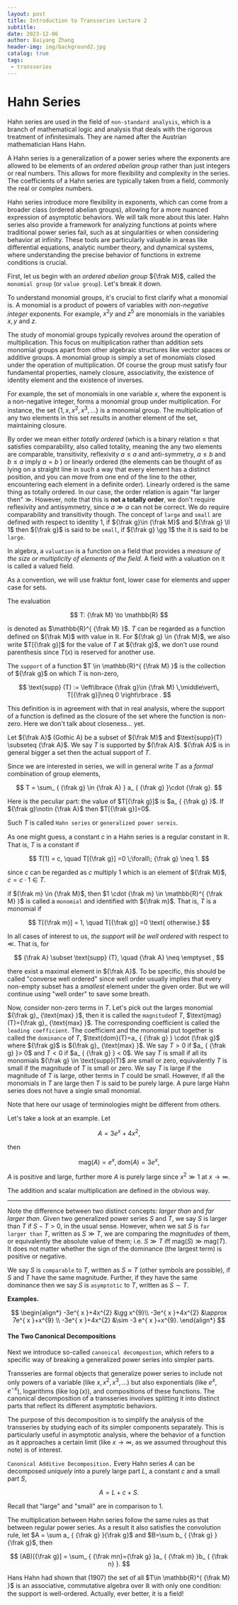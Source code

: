 ```yaml
---
layout: post
title: Introduction to Transseries Lecture 2
subtitle: 
date: 2023-12-06
author: Baiyang Zhang
header-img: img/background2.jpg
catalog: true
tags:
 - transseries
---
```


# Hahn Series

Hahn series are used in the field of `non-standard analysis`, which is a branch of mathematical logic and analysis that deals with the rigorous treatment of infinitesimals. They are named after the Austrian mathematician Hans Hahn. 

A Hahn series is a generalization of a power series where the exponents are allowed to be elements of an *ordered abelian group* rather than just integers or real numbers. This allows for more flexibility and complexity in the series. The coefficients of a Hahn series are typically taken from a field, commonly the real or complex numbers.

Hahn series introduce more flexibility in exponents, which can come from a broader class (ordered abelian groups), allowing for a more nuanced expression of asymptotic behaviors. We will talk more about this later. Hahn series also provide a framework for analyzing functions at points where traditional power series fail, such as at singularities or when considering behavior at infinity.  These tools are particularly valuable in areas like differential equations, analytic number theory, and dynamical systems, where understanding the precise behavior of functions in extreme conditions is crucial.

First, let us begin with an *ordered abelian group* ${\frak M}$, called the `monomial group` (or `value group`). Let's break it down.

To understand monomial groups, it's crucial to first clarify what a monomial is. A monomial is a product of powers of variables with *non-negative integer* exponents. For example, $x^2y$ and $z^5$ are monomials in the variables $x, y$ and $z$.

The study of monomial groups typically revolves around the operation of multiplication. This focus on multiplication rather than addition sets monomial groups apart from other algebraic structures like vector spaces or additive groups. A monomial group is simply a set of monomials closed under the operation of multiplication. Of course the group must satisfy four fundamental properties, namely closure, associativity, the existence of identity element and the existence of inverses. 

For example, the set of monomials in one variable $x$, where the exponent is a non-negative integer, forms a monomial group under multiplication. For instance, the set $\left\lbrace 1, x, x^2, x^3, \ldots \right\rbrace$ is a monomial group. The multiplication of any two elements in this set results in another element of the set, maintaining closure.

By order we mean either *totally ordered* (which is a binary relation $\leq$ that satisfies comparability, also called totality, meaning the any two elements are comparable, transitivity, reflexivity $a\leq a$ and anti-symmetry, $a\leq b$ and $b\leq a$ imply $a=b$ ) or linearly ordered (the elements can be thought of as lying on a straight line in such a way that every element has a distinct position, and you can move from one end of the line to the other, encountering each element in a definite order). Linearly ordered is the same thing as totally ordered. 
In our case, the order relation is again "far larger then" $\gg$. However, note that this is **not a totally order**, we don't require reflexivity and antisymmetry, since $a \gg a$ can not be correct. We do require comparability and transitivity though. The concept of `large` and `small` are defined with respect to identity $1$, if ${\frak g}\in {\frak M}$ and ${\frak g} \ll 1$ then ${\frak g}$ is said to be `small`, if ${\frak g} \gg 1$ the it is said to be `large`. 

In algebra, a `valuation` is a function on a field that provides a *measure of the size or multiplicity of elements of the field*. A field with a valuation on it is called a valued field. 

As a convention, we will use fraktur font, lower case for elements and upper case for sets. 

The evaluation 

$$
T: {\frak M} \to \mathbb{R}
$$

is denoted as $\mathbb{R}^{ {\frak M} }$. $T$ can be regarded as a function defined on ${\frak M}$ with value in $\mathbb{R}$. For ${\frak g} \in {\frak M}$, we also write $T[{\frak g}]$ for the value of $T$ at ${\frak g}$, we don't use round parenthesis since $T(x)$ is reserved for another use. 

The `support` of a function $T \in \mathbb{R}^{ {\frak M} }$ is the collection of ${\frak g}$ on which $T$ is non-zero, 

$$
\text{supp} (T) := \left\lbrace {\frak g}\in {\frak M} \,\middle\vert\, T[{\frak g}]\neq 0 \right\rbrace .
$$

This definition is in agreement with that in real analysis, where the support of a function is defined as the closure of the set where the function is non-zero. Here we don't talk about closeness... yet. 

Let ${\frak A}$ (Gothic A) be a subset of ${\frak M}$ and $\text{supp}(T) \subseteq {\frak A}$. We say $T$ is supported by ${\frak A}$. ${\frak A}$ is in general bigger a set then the actual support of $T$. 

Since we are interested in series, we will in general write $T$ as a *formal* combination of group elements,

$$
T = \sum_ { {\frak g} \in {\frak A} } a_ { {\frak g} }\cdot {\frak g}.
$$

Here is the peculiar part: the value of $T[{\frak g}]$ is $a_ { {\frak g} }$. If ${\frak g}\notin {\frak A}$ then $T[{\frak g}]=0$. 

Such $T$ is called `Hahn series` or `generalized power sereis`.

As one might guess, a constant $c$ in a Hahn series is a regular constant in $\mathbb{R}$. That is, $T$ is a constant if

$$
T[1] = c, \quad  T[{\frak g}] =0 \;\forall\; {\frak g} \neq 1.
$$

since $c$ can be regarded as $c$ multiply $1$ which is an element of ${\frak M}$, $c = c \cdot 1 \in T$. 

if ${\frak m} \in {\frak M}$, then $1 \cdot {\frak m} \in \mathbb{R}^{ {\frak M} }$ is called a `monomial` and identified with ${\frak m}$. That is, $T$ is a monomial if

$$
T[{\frak m}] = 1, \quad  T[{\frak g}] =0 \text{ otherwise.}
$$

In all cases of interest to us, *the support will be well ordered* with respect to $\ll$. That is, for 

$$
{\frak A} \subset \text{supp} (T), \quad  {\frak A} \neq \emptyset ,
$$

there exist a maximal element in ${\frak A}$. To be specific, this should be called "converse well ordered" since well order usually implies that every non-empty subset has a *smallest* element under the given order. But we will continue using "well order" to save some breath. 

Now, consider non-zero terms in $T$. Let's pick out the larges monomial ${\frak g}_ {\text{max} }$, then it is called the `magnitude`of $T$, $\text{mag}(T)={\frak g}_ {\text{max} }$. The corresponding coefficient is called the `leading coefficient`. The coefficient and the monomial put together is called the `dominance` of $T$, $\text{dom}(T)=a_ { {\frak g} } \cdot {\frak g}$ where ${\frak g}$ is ${\frak g}_ {\text{max} }$. We say $T> 0$ if $a_ { {\frak g} }> 0$ and $T<0$ if $a_ { {\frak g} } < 0$. We say $T$ is small if all its monomials ${\frak g} \in \text{supp}(T)$ are small or zero, equivalently $T$ is small if the magnitude of $T$ is small or zero. We say $T$ is large if the magnitude of $T$ is large, other terms in $T$ could be small. However, if all the monomials in $T$ are large then $T$ is said to be purely large. A pure large Hahn series does not have a single small monomial. 

Note that here our usage of terminologies might be different from others. 

Let's take a look at an example. Let 

$$
A = 3 e^{x} + 4x^{2},
$$

then 

$$
\text{mag} (A) = e^{ x }, \text{dom}(A) = 3e^{ x },
$$

$A$ is positive and large, further more $A$ is purely large since $x^{2} \gg 1$ at $x\to \infty$. 

The addition and scalar multiplication are defined in the obvious way. 

- - -

Note the difference between two distinct concepts: *larger than* and *far larger than*. Given two generalized power series $S$ and $T$, we say $S$ is larger than $T$ if $S-T >0$, in the usual sense. However, when we sat $S$ is `far larger than` $T$, written as $S \gg T$, we are comparing the *magnitudes* of them, or equivalently the absolute value of them; i.e. $S \gg T$ iff $\text{mag}(S) \gg \text{mag}(T)$. It does not matter whether the sign of the dominance (the largest term) is positive or negative. 

We say $S$ is `comparable` to $T$, written as $S \approx T$ (other symbols are possible), if $S$ and $T$ have the same magnitude. Further, if they have the same dominance then we say $S$ is `asymptotic` to $T$, written as $S \sim T$. 

**Examples.**

$$
\begin{align*}
-3e^{ x }+4x^{2} &\gg  x^{9}\\
-3e^{ x }+4x^{2} &\approx 7e^{ x }+x^{9} \\
-3e^{ x }+4x^{2} &\sim -3 e^{ x }+x^{9}.
\end{align*}
$$

#### The Two Canonical Decompositions

Next we introduce so-called `canonical decompostion`, which refers to a specific way of breaking a generalized power series into simpler parts. 

Transseries are formal objects that generalize power series to include not only powers of a variable (like $x, x^2, x^3, \ldots$) but also exponentials (like $e^x, e^{-x}$), logarithms (like $\log(x)$), and compositions of these functions. The canonical decomposition of a transseries involves splitting it into distinct parts that reflect its different asymptotic behaviors. 

The purpose of this decomposition is to simplify the analysis of the transseries by studying each of its simpler components separately. This is particularly useful in asymptotic analysis, where the behavior of a function as it approaches a certain limit (like $x \to \infty$, as we assumed throughout this note) is of interest. 

`Canonical Additive Decomposition.` Every Hahn series $A$ can be decomposed *uniquely* into a purely large part $L$, a constant $c$ and a small part $S$, 

$$
A = L + c + S.
$$

Recall that "large" and "small" are in comparison to $1$. 

The multiplication between Hahn series follow the same rules as that between regular power series. As a result it also satisfies the convolution rule, let $A = \sum a_ { {\frak g} }{\frak g}$ and $B=\sum b_ { {\frak g} }{\frak g}$, then

$$
(AB)[{\frak g}] = \sum_ { {\frak mn}={\frak g} }a_ { {\frak m} }b_ { {\frak n} }.
$$

Hans Hahn had shown that (1907) the set of all $T\in \mathbb{R}^{ {\frak M} }$ is an associative, commutative algebra over $\mathbb{R}$ with only one condition: the support is well-ordered. Actually, ever better, it is a field! 


